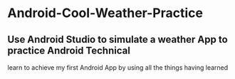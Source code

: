 # Android-Cool-Weather-Practice

## Use Android Studio to simulate a weather App to practice Android Technical
learn to achieve my first Android App by using all the things having learned
